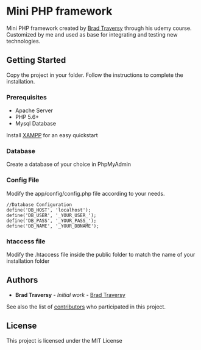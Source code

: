 # Mini PHP framework

Mini PHP framework created by [Brad Traversy](https://github.com/bradtraversy) through his udemy course. Customized by me and used as base for integrating and testing new technologies.


## Getting Started

Copy the project in your folder.
Follow the instructions to complete the installation.

### Prerequisites

* Apache Server
* PHP 5.6+
* Mysql Database


Install [XAMPP](https://www.apachefriends.org/it/index.html) for an easy quickstart

### Database

Create a database of your choice in PhpMyAdmin


### Config File

Modify the app/config/config.php file according to your needs.

```
//Database Configuration
define('DB_HOST', 'localhost');
define('DB_USER', '_YOUR_USER_');
define('DB_PASS', '_YOUR_PASS_');
define('DB_NAME', '_YOUR_DBNAME');
```

### htaccess file

Modify the .htaccess file inside the public folder to match the name of your installation folder


## Authors

* **Brad Traversy** - *Initial work* - [Brad Traversy](https://github.com/bradtraversy)

See also the list of [contributors](https://github.com/mohammedbakr/BakrMVC/graphs/contributors) who participated in this project.

## License

This project is licensed under the MIT License
